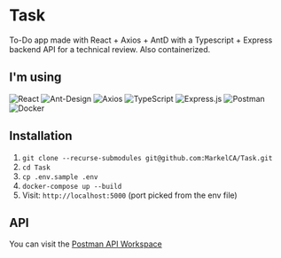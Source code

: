 # Task
To-Do app made with React + Axios + AntD with a Typescript + Express backend API for a technical review. Also containerized.

## I'm using
![React](https://img.shields.io/badge/react-%2320232a.svg?style=for-the-badge&logo=react&logoColor=%2361DAFB)
![Ant-Design](https://img.shields.io/badge/-AntDesign-%230170FE?style=for-the-badge&logo=ant-design&logoColor=white)
![Axios](https://img.shields.io/badge/axios-4B3263?style=for-the-badge&logo=axios&logoColor=white)
![TypeScript](https://img.shields.io/badge/typescript-%23007ACC.svg?style=for-the-badge&logo=typescript&logoColor=white)
![Express.js](https://img.shields.io/badge/express.js-%23404d59.svg?style=for-the-badge&logo=express&logoColor=%2361DAFB)
![Postman](https://img.shields.io/badge/Postman-FF6C37?style=for-the-badge&logo=postman&logoColor=white)
![Docker](https://img.shields.io/badge/docker-%230db7ed.svg?style=for-the-badge&logo=docker&logoColor=white)


## Installation
1. ```git clone --recurse-submodules git@github.com:MarkelCA/Task.git```
2. ```cd Task```
3. ```cp .env.sample .env```
4. ```docker-compose up --build```
5. Visit: ```http://localhost:5000``` (port picked from the env file)

## API
You can visit the [Postman API Workspace](https://www.postman.com/hui-app/workspace/task-api/overview)
